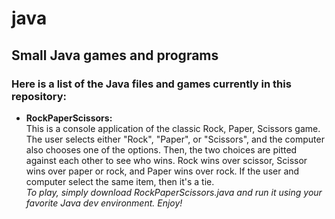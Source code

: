 # java
<h2>Small Java games and programs</h2>

<h3>Here is a list of the Java files and games currently in this repository:</h3>
<ul>
<li><strong>RockPaperScissors: </strong><br/>
      This is a console application of the classic Rock, Paper, Scissors game. The user selects either "Rock", "Paper", or "Scissors", and the computer also chooses one of the options. Then, the two choices are pitted against each other to see who wins. Rock wins over scissor, Scissor wins over paper or rock, and Paper wins over rock. If the user and computer select the same item, then it's a tie. <br/>
      <em>To play, simply download RockPaperScissors.java and run it using your favorite Java dev environment. Enjoy!</em>
  </li>
</ul>
